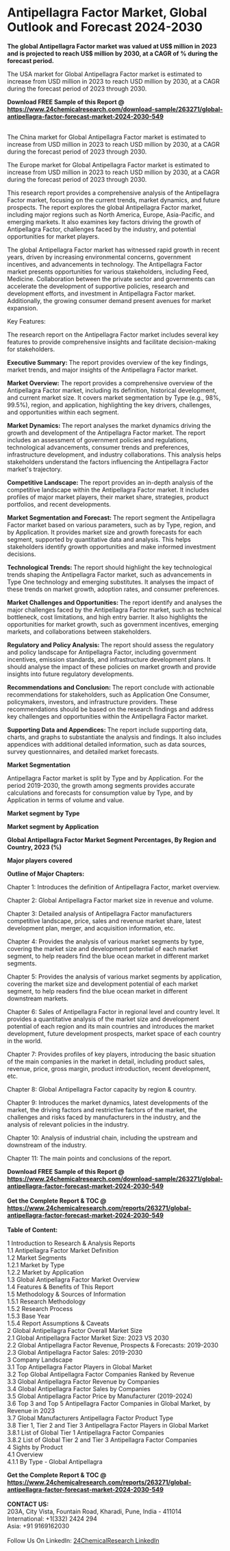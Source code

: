 <h1>Antipellagra Factor Market, Global Outlook and Forecast 2024-2030</h1><p><strong>The global Antipellagra Factor market was valued at US$ million in 2023 and is projected to reach US$ million by 2030, at a CAGR of % during the forecast period.</strong></p><p>
</p><p>The USA market for Global Antipellagra Factor market is estimated to increase from USD million in 2023 to reach USD million by 2030, at a CAGR during the forecast period of 2023 through 2030.</p><div><b>Download FREE Sample of this Report @ 
            <a href="https://www.24chemicalresearch.com/download-sample/263271/global-antipellagra-factor-forecast-market-2024-2030-549">
            https://www.24chemicalresearch.com/download-sample/263271/global-antipellagra-factor-forecast-market-2024-2030-549</a></b></div><br><p>
</p><p>The China market for Global Antipellagra Factor market is estimated to increase from USD million in 2023 to reach USD million by 2030, at a CAGR during the forecast period of 2023 through 2030.</p><p>
</p><p>The Europe market for Global Antipellagra Factor market is estimated to increase from USD million in 2023 to reach USD million by 2030, at a CAGR during the forecast period of 2023 through 2030.</p><p>
</p><p>This research report provides a comprehensive analysis of the Antipellagra Factor market, focusing on the current trends, market dynamics, and future prospects. The report explores the global Antipellagra Factor market, including major regions such as North America, Europe, Asia-Pacific, and emerging markets. It also examines key factors driving the growth of Antipellagra Factor, challenges faced by the industry, and potential opportunities for market players.</p><p>
</p><p>The global Antipellagra Factor market has witnessed rapid growth in recent years, driven by increasing environmental concerns, government incentives, and advancements in technology. The Antipellagra Factor market presents opportunities for various stakeholders, including Feed, Medicine. Collaboration between the private sector and governments can accelerate the development of supportive policies, research and development efforts, and investment in Antipellagra Factor market. Additionally, the growing consumer demand present avenues for market expansion.</p><p>
Key Features:</p><p>
The research report on the Antipellagra Factor market includes several key features to provide comprehensive insights and facilitate decision-making for stakeholders.</p><p>
<strong>Executive Summary: </strong>The report provides overview of the key findings, market trends, and major insights of the Antipellagra Factor market.</p><p>
<strong>Market Overview:</strong> The report provides a comprehensive overview of the Antipellagra Factor market, including its definition, historical development, and current market size. It covers market segmentation by Type (e.g., 98%, 99.5%), region, and application, highlighting the key drivers, challenges, and opportunities within each segment.</p><p>
<strong>Market Dynamics: </strong>The report analyses the market dynamics driving the growth and development of the Antipellagra Factor market. The report includes an assessment of government policies and regulations, technological advancements, consumer trends and preferences, infrastructure development, and industry collaborations. This analysis helps stakeholders understand the factors influencing the Antipellagra Factor market's trajectory.</p><p>
<strong>Competitive Landscape:</strong> The report provides an in-depth analysis of the competitive landscape within the Antipellagra Factor market. It includes profiles of major market players, their market share, strategies, product portfolios, and recent developments.</p><p>
<strong>Market Segmentation and Forecast: </strong>The report segment the Antipellagra Factor market based on various parameters, such as by Type, region, and by Application. It provides market size and growth forecasts for each segment, supported by quantitative data and analysis. This helps stakeholders identify growth opportunities and make informed investment decisions.</p><p>
<strong>Technological Trends: </strong>The report should highlight the key technological trends shaping the Antipellagra Factor market, such as advancements in Type One technology and emerging substitutes. It analyses the impact of these trends on market growth, adoption rates, and consumer preferences.</p><p>
<strong>Market Challenges and Opportunities: </strong>The report identify and analyses the major challenges faced by the Antipellagra Factor market, such as technical bottleneck, cost limitations, and high entry barrier. It also highlights the opportunities for market growth, such as government incentives, emerging markets, and collaborations between stakeholders.</p><p>
<strong>Regulatory and Policy Analysis: </strong>The report should assess the regulatory and policy landscape for Antipellagra Factor, including government incentives, emission standards, and infrastructure development plans. It should analyse the impact of these policies on market growth and provide insights into future regulatory developments.</p><p>
<strong>Recommendations and Conclusion: </strong>The report conclude with actionable recommendations for stakeholders, such as Application One Consumer, policymakers, investors, and infrastructure providers. These recommendations should be based on the research findings and address key challenges and opportunities within the Antipellagra Factor market.</p><p>
<strong>Supporting Data and Appendices: </strong>The report include supporting data, charts, and graphs to substantiate the analysis and findings. It also includes appendices with additional detailed information, such as data sources, survey questionnaires, and detailed market forecasts.</p><p>
<strong>Market Segmentation</strong></p><p>
Antipellagra Factor market is split by Type and by Application. For the period 2019-2030, the growth among segments provides accurate calculations and forecasts for consumption value by Type, and by Application in terms of volume and value.</p><p>
<strong>Market segment by Type</strong></p><p>
</p><p>
</p><p><strong>Market segment by Application</strong></p><p>
</p><p>
</p><p><strong>Global Antipellagra Factor Market Segment Percentages, By Region and Country, 2023 (%)</strong></p><p>
</p><p>
</p><p></p><p>
<strong>Major players covered</strong></p><p>
</p><p>
</p><p><strong>Outline of Major Chapters:</strong></p><p>
Chapter 1: Introduces the definition of Antipellagra Factor, market overview.</p><p>
Chapter 2: Global Antipellagra Factor market size in revenue and volume.</p><p>
Chapter 3: Detailed analysis of Antipellagra Factor manufacturers competitive landscape, price, sales and revenue market share, latest development plan, merger, and acquisition information, etc.</p><p>
Chapter 4: Provides the analysis of various market segments by type, covering the market size and development potential of each market segment, to help readers find the blue ocean market in different market segments.</p><p>
Chapter 5: Provides the analysis of various market segments by application, covering the market size and development potential of each market segment, to help readers find the blue ocean market in different downstream markets.</p><p>
Chapter 6: Sales of Antipellagra Factor in regional level and country level. It provides a quantitative analysis of the market size and development potential of each region and its main countries and introduces the market development, future development prospects, market space of each country in the world.</p><p>
Chapter 7: Provides profiles of key players, introducing the basic situation of the main companies in the market in detail, including product sales, revenue, price, gross margin, product introduction, recent development, etc.</p><p>
Chapter 8: Global Antipellagra Factor capacity by region &amp; country.</p><p>
Chapter 9: Introduces the market dynamics, latest developments of the market, the driving factors and restrictive factors of the market, the challenges and risks faced by manufacturers in the industry, and the analysis of relevant policies in the industry.</p><p>
Chapter 10: Analysis of industrial chain, including the upstream and downstream of the industry.</p><p>
Chapter 11: The main points and conclusions of the report.</p><div><b>Download FREE Sample of this Report @ 
            <a href="https://www.24chemicalresearch.com/download-sample/263271/global-antipellagra-factor-forecast-market-2024-2030-549">
            https://www.24chemicalresearch.com/download-sample/263271/global-antipellagra-factor-forecast-market-2024-2030-549</a></b></div><br><div><b>Get the Complete Report & TOC @ 
            <a href="https://www.24chemicalresearch.com/reports/263271/global-antipellagra-factor-forecast-market-2024-2030-549">
            https://www.24chemicalresearch.com/reports/263271/global-antipellagra-factor-forecast-market-2024-2030-549</a></b></div><br>
            <b>Table of Content:</b><p>1 Introduction to Research & Analysis Reports<br />
    1.1 Antipellagra Factor Market Definition<br />
    1.2 Market Segments<br />
        1.2.1 Market by Type<br />
        1.2.2 Market by Application<br />
    1.3 Global Antipellagra Factor Market Overview<br />
    1.4 Features & Benefits of This Report<br />
    1.5 Methodology & Sources of Information<br />
        1.5.1 Research Methodology<br />
        1.5.2 Research Process<br />
        1.5.3 Base Year<br />
        1.5.4 Report Assumptions & Caveats<br />
2 Global Antipellagra Factor Overall Market Size<br />
    2.1 Global Antipellagra Factor Market Size: 2023 VS 2030<br />
    2.2 Global Antipellagra Factor Revenue, Prospects & Forecasts: 2019-2030<br />
    2.3 Global Antipellagra Factor Sales: 2019-2030<br />
3 Company Landscape<br />
    3.1 Top Antipellagra Factor Players in Global Market<br />
    3.2 Top Global Antipellagra Factor Companies Ranked by Revenue<br />
    3.3 Global Antipellagra Factor Revenue by Companies<br />
    3.4 Global Antipellagra Factor Sales by Companies<br />
    3.5 Global Antipellagra Factor Price by Manufacturer (2019-2024)<br />
    3.6 Top 3 and Top 5 Antipellagra Factor Companies in Global Market, by Revenue in 2023<br />
    3.7 Global Manufacturers Antipellagra Factor Product Type<br />
    3.8 Tier 1, Tier 2 and Tier 3 Antipellagra Factor Players in Global Market<br />
        3.8.1 List of Global Tier 1 Antipellagra Factor Companies<br />
        3.8.2 List of Global Tier 2 and Tier 3 Antipellagra Factor Companies<br />
4 Sights by Product<br />
    4.1 Overview<br />
        4.1.1 By Type - Global Antipellagra </p><div><b>Get the Complete Report & TOC @ 
            <a href="https://www.24chemicalresearch.com/reports/263271/global-antipellagra-factor-forecast-market-2024-2030-549">
            https://www.24chemicalresearch.com/reports/263271/global-antipellagra-factor-forecast-market-2024-2030-549</a></b></div><br><b>CONTACT US:</b><br>
            203A, City Vista, Fountain Road, Kharadi, Pune, India - 411014<br>
            International: +1(332) 2424 294<br>
            Asia: +91 9169162030 <br><br>
            Follow Us On LinkedIn: <a href="https://www.linkedin.com/company/24chemicalresearch/">24ChemicalResearch LinkedIn</a>